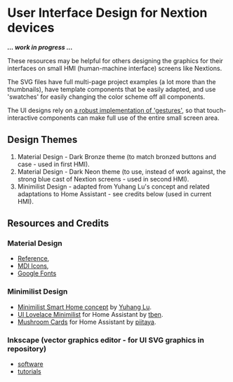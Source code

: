 # User Interface Design for Nextion devices

_**... work in progress ...**_

These resources may be helpful for others designing the graphics for their interfaces on small HMI (human-machine interface) screens like Nextions.

The SVG files have full multi-page project examples (a lot more than the thumbnails), have template components that be easily adapted, and use 'swatches' for easily changing the color scheme off all components.

The UI designs rely on [a robust implementation of 'gestures'](https://github.com/krizkontrolz/Home-Assistant-nextion_handler/tree/main/Tips_and_Tricks), so that touch-interactive components can make full use of the entire small screen area.

## Design Themes
1) Material Design - Dark Bronze theme (to match bronzed buttons and case - used in first HMI).
2) Material Design - Dark Neon theme (to use, instead of work against, the strong blue cast of Nextion screens - used in second HMI).
3) Minimilist Design - adapted from Yuhang Lu's concept and related adaptations to Home Assistant - see credits below (used in current HMI).


## Resources and Credits

### Material Design
  * [Reference](https://material.io/design),
  * [MDI Icons](https://materialdesignicons.com/),
  * [Google Fonts](https://fonts.google.com/specimen/Roboto+Condensed)

### Minimilist Design
  * [Minimilist Smart Home concept](https://www.behance.net/gallery/88433905/Redesign-Smart-Home) by [Yuhang Lu](https://www.behance.net/7ahang).
  * [UI Lovelace Minimilist](https://ui-lovelace-minimalist.github.io/UI/) for Home Assistant by [tben](https://community.home-assistant.io/u/tben/summary).
  * [Mushroom Cards](https://community.home-assistant.io/t/mushroom-cards-build-a-beautiful-dashboard-easily/388590) for Home Assistant by [piitaya](https://github.com/piitaya).

### Inkscape (vector graphics editor - for UI SVG graphics in repository)
  * [software](https://inkscape.org/release/)
  * [tutorials](https://inkscape.org/learn/tutorials/)
